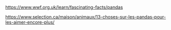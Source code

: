 https://www.wwf.org.uk/learn/fascinating-facts/pandas

https://www.selection.ca/maison/animaux/13-choses-sur-les-pandas-pour-les-aimer-encore-plus/

